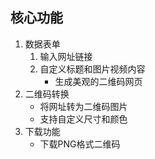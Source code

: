 ## 核心功能
1. 数据表单
   1. 输入网址链接
   2. 自定义标题和图片视频内容
      - 生成美观的二维码网页
2. 二维码转换
   - 将网址转为二维码图片
   - 支持自定义尺寸和颜色
3. 下载功能
   - 下载PNG格式二维码
